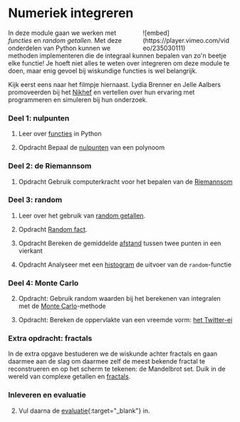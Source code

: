 # Numeriek integreren

<div style="width: 40%; float:right; margin-left: 2em;">
![embed](https://player.vimeo.com/video/235030111)
</div>

In deze module gaan we werken met *functies* en *random getallen*. Met deze onderdelen van Python kunnen we methoden implementeren die de integraal kunnen bepalen van zo'n beetje elke functie! Je hoeft niet alles te weten over integreren om deze module te doen, maar enig gevoel bij wiskundige functies is wel belangrijk.

Kijk eerst eens naar het filmpje hiernaast. Lydia Brenner en Jelle Aalbers promoveerden bij het [Nikhef](http://www.nikhef.nl/) en vertellen over hun ervaring met programmeren en simuleren bij hun onderzoek.

### Deel 1: nulpunten

1. Leer over [functies](/integreren/functies) in Python

3. <span class="badge badge-primary">Opdracht</span> Bepaal de [nulpunten](/integreren/nulpunten) van een polynoom

### Deel 2: de Riemannsom

1. <span class="badge badge-primary">Opdracht</span> Gebruik computerkracht voor het bepalen van de [Riemannsom](/integreren/riemann)

### Deel 3: random

1. Leer over het gebruik van  [random getallen](/integreren/random).

2. <span class="badge badge-primary">Opdracht</span> [Random fact](/integreren/randomwiskunde).

3. <span class="badge badge-primary">Opdracht</span> Bereken de gemiddelde [afstand](/integreren/afstand) tussen twee punten in een vierkant

3. <span class="badge badge-primary">Opdracht</span> Analyseer met een [histogram](/integreren/histogram) de uitvoer van de `random`-functie

### Deel 4: Monte Carlo

2. <span class="badge badge-primary">Opdracht:</span> Gebruik random waarden bij het berekenen van integralen met de  [Monte Carlo](/integreren/monte-carlo)-methode

3. <span class="badge badge-primary">Opdracht:</span> Bereken de oppervlakte van een vreemde vorm: [het Twitter-ei](/integreren/ei)

### Extra opdracht: fractals

In de extra opgave bestuderen we de wiskunde achter fractals en gaan daarmee aan de slag om daarmee zelf de meest bekende fractal te reconstrueren en op het scherm te tekenen: de Mandelbrot set. Duik in de wereld van complexe getallen en [fractals](/integreren/extra).

### Inleveren en evaluatie

<!-- 1. Ga naar [deze pagina](/integreren/inleveren) om je programma's in te leveren. -->

2. Vul daarna de [evaluatie](https://goo.gl/forms/X0HNmhNQbhAk81442){:target="_blank"} in.
